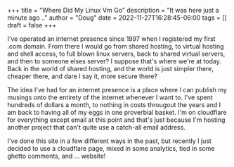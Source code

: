 +++
title = "Where Did My Linux Vm Go"
description = "It was here just a minute ago .."
author = "Doug"
date = 2022-11-27T16:28:45-06:00
tags = []
draft = false
+++

I've operated an internet presence since 1997 when I registered my first .com domain.  From there I would go from shared hosting, to virtual hosting and shell access, to full blown linux servers, back to shared virtual servers, and then to someone elses server?  I suppose that's where we're at today.  Back in the world of shared hosting, and the world is just simpler there, cheaper there, and dare I say it, more secure there?  

The idea I've had for an internet presence is a place where I can publish my musings onto the entirety of the internet whenever I want to.  I've spent hundreds of dollars a month, to nothing in costs througout the years and I am back to having all of my eggs in one proverbial basket.  I'm on cloudflare for everything except email at this point and that's just because I'm hosting another project that can't quite use a catch-all email address.  

I've done this site in a few different ways in the past, but recently I just decided to use a cloudflare page, mixed in some analytics, tied in some ghetto comments, and ... website!